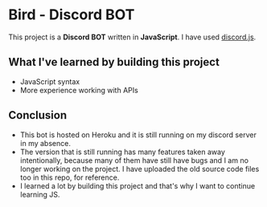 # Bird - Discord BOT

This project is a **Discord BOT** written in **JavaScript**. I have used [discord.js](https://github.com/discordjs/discord.js).

## What I've learned by building this project

- JavaScript syntax
- More experience working with APIs

## Conclusion

- This bot is hosted on Heroku and it is still running on my discord server in my absence.
- The version that is still running has many features taken away intentionally, because many of them have still have bugs and I am no longer working on the project. I have uploaded the old source code files too in this repo, for reference.
- I learned a lot by building this project and that's why I want to continue learning JS.